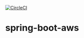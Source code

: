 [![CircleCI](https://circleci.com/gh/giovannymassuia/spring-boot-aws.svg?style=svg)](https://circleci.com/gh/giovannymassuia/spring-boot-aws)

# spring-boot-aws
